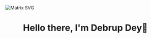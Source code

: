![Matrix SVG](https://raw.githubusercontent.com/rodrigograca31/rodrigograca31/master/matrix.svg)
<h3>
  <h1 align="center"><b>Hello there, I'm Debrup Dey👋</b></h1>
</h3>

